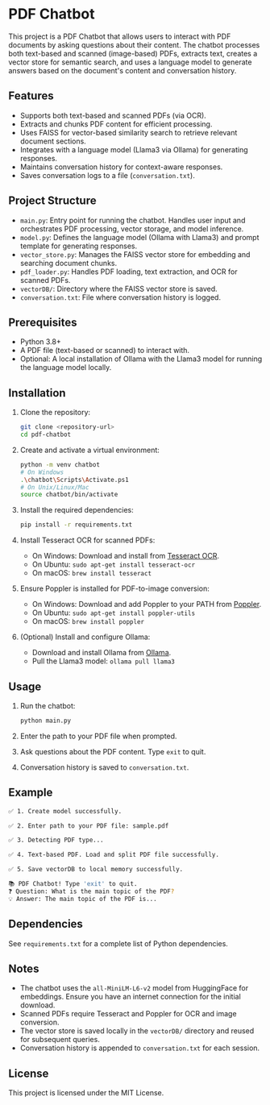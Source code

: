 # PDF Chatbot

This project is a PDF Chatbot that allows users to interact with PDF documents by asking questions about their content. The chatbot processes both text-based and scanned (image-based) PDFs, extracts text, creates a vector store for semantic search, and uses a language model to generate answers based on the document's content and conversation history.

## Features
- Supports both text-based and scanned PDFs (via OCR).
- Extracts and chunks PDF content for efficient processing.
- Uses FAISS for vector-based similarity search to retrieve relevant document sections.
- Integrates with a language model (Llama3 via Ollama) for generating responses.
- Maintains conversation history for context-aware responses.
- Saves conversation logs to a file (`conversation.txt`).

## Project Structure
- `main.py`: Entry point for running the chatbot. Handles user input and orchestrates PDF processing, vector storage, and model inference.
- `model.py`: Defines the language model (Ollama with Llama3) and prompt template for generating responses.
- `vector_store.py`: Manages the FAISS vector store for embedding and searching document chunks.
- `pdf_loader.py`: Handles PDF loading, text extraction, and OCR for scanned PDFs.
- `vectorDB/`: Directory where the FAISS vector store is saved.
- `conversation.txt`: File where conversation history is logged.

## Prerequisites
- Python 3.8+
- A PDF file (text-based or scanned) to interact with.
- Optional: A local installation of Ollama with the Llama3 model for running the language model locally.

## Installation
1. Clone the repository:
   ```bash
   git clone <repository-url>
   cd pdf-chatbot
   ```

2. Create and activate a virtual environment:
   ```bash
   python -m venv chatbot
   # On Windows
   .\chatbot\Scripts\Activate.ps1
   # On Unix/Linux/Mac
   source chatbot/bin/activate
   ```

3. Install the required dependencies:
   ```bash
   pip install -r requirements.txt
   ```

4. Install Tesseract OCR for scanned PDFs:
   - On Windows: Download and install from [Tesseract OCR](https://github.com/UB-Mannheim/tesseract/wiki).
   - On Ubuntu: `sudo apt-get install tesseract-ocr`
   - On macOS: `brew install tesseract`

5. Ensure Poppler is installed for PDF-to-image conversion:
   - On Windows: Download and add Poppler to your PATH from [Poppler](https://poppler.freedesktop.org/).
   - On Ubuntu: `sudo apt-get install poppler-utils`
   - On macOS: `brew install poppler`

6. (Optional) Install and configure Ollama:
   - Download and install Ollama from [Ollama](https://ollama.ai/).
   - Pull the Llama3 model: `ollama pull llama3`

## Usage
1. Run the chatbot:
   ```bash
   python main.py
   ```

2. Enter the path to your PDF file when prompted.
3. Ask questions about the PDF content. Type `exit` to quit.
4. Conversation history is saved to `conversation.txt`.

## Example
```bash
✅ 1. Create model successfully.

✅ 2. Enter path to your PDF file: sample.pdf

✅ 3. Detecting PDF type...

✅ 4. Text-based PDF. Load and split PDF file successfully.

✅ 5. Save vectorDB to local memory successfully.

📚 PDF Chatbot! Type 'exit' to quit.
❓ Question: What is the main topic of the PDF?
💡 Answer: The main topic of the PDF is...
```

## Dependencies
See `requirements.txt` for a complete list of Python dependencies.

## Notes
- The chatbot uses the `all-MiniLM-L6-v2` model from HuggingFace for embeddings. Ensure you have an internet connection for the initial download.
- Scanned PDFs require Tesseract and Poppler for OCR and image conversion.
- The vector store is saved locally in the `vectorDB/` directory and reused for subsequent queries.
- Conversation history is appended to `conversation.txt` for each session.

## License
This project is licensed under the MIT License.